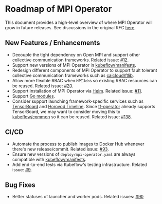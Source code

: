 # Roadmap of MPI Operator

This document provides a high-level overview of where MPI Operator will grow in future releases. See discussions in the original RFC [here](https://github.com/dafu-wu/mpi-operator/pull/159).

## New Features / Enhancements

* Decouple the tight dependency on Open MPI and support other collective communication frameworks.
Related issue: [#12](https://github.com/dafu-wu/mpi-operator/issues/12).
* Support new versions of MPI Operator in [kubeflow/manifests](https://github.com/kubeflow/manifests).
* Redesign different components of MPI Operator to support fault tolerant collective communication frameworks such as [caicloud/ftlib](https://github.com/caicloud/ftlib).
* Allow more flexible RBAC when `MPIJob`s so existing RBAC resources can be reused. Related issue: [#20](https://github.com/dafu-wu/mpi-operator/issues/20).
* Support installation of MPI Operator via [Helm](https://github.com/helm/helm). Related issue: [#11](https://github.com/dafu-wu/mpi-operator/issues/11).
* Support [Go modules](https://blog.golang.org/migrating-to-go-modules).
* Consider support launching framework-specific services such as [TensorBoard](https://www.tensorflow.org/tensorboard) and [Horovod Timeline](https://github.com/horovod/horovod#horovod-timeline). Since [tf-operator](https://github.com/kubeflow/tf-operator) already supports TensorBoard, we may want to consider moving this to [kubeflow/common](https://github.com/dafu-wu/common) so it can be reused. Related issue: [#138](https://github.com/dafu-wu/mpi-operator/issues/138).

## CI/CD

* Automate the process to publish images to Docker Hub whenever there's new release/commit. Related issue: [#93](https://github.com/dafu-wu/mpi-operator/issues/93).
* Ensure new versions of `deploy/mpi-operator.yaml` are always compatible with [kubeflow/manifests](https://github.com/kubeflow/manifests).
* Add end-to-end tests via Kubeflow's testing infrastructure. Related issue: [#9](https://github.com/dafu-wu/mpi-operator/issues/9).

## Bug Fixes

* Better statuses of launcher and worker pods. Related issues: [#90](https://github.com/dafu-wu/mpi-operator/issues/90)
